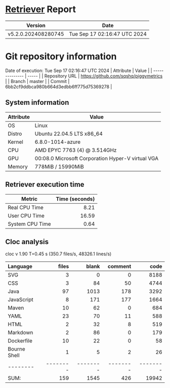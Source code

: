# [Retriever](https://github.com/PalladioSimulator/Palladio-ReverseEngineering-Retriever) Report
| Version | Date |
| ------- | ---- |
| v5.2.0.202408280745 | Tue Sep 17 02:16:47 UTC 2024 |

# Git repository information
Date of execution: Tue Sep 17 02:16:47 UTC 2024
|    Attribute   | Value |
| -------------- | ----- |
| Repository URL | https://github.com/sqshq/piggymetrics |
| Branch         | master |
| Commit         | 6bb2cf9ddbca980b664d3edbb6ff775d75369278 |


## System information
| Attribute | Value |
| --------- | ----- |
| OS | Linux  |
| Distro | Ubuntu 22.04.5 LTS x86_64  |
| Kernel | 6.8.0-1014-azure  |
| CPU | AMD EPYC 7763 (4) @ 3.514GHz  |
| GPU | 00:08.0 Microsoft Corporation Hyper-V virtual VGA  |
| Memory | 778MiB / 15990MiB  |

## Retriever execution time
| Metric | Time (seconds) |
| --- | ---: |
| Real CPU Time | 8.21 |
| User CPU Time | 16.59 |
| System CPU Time | 0.64 |
<!--
Explainations:
- __Real CPU Time__: actual time the command has run (can be less than total time spent in user and system mode for multi-threaded processes)
- __User CPU Time__: time the command has spent running in user mode
- __System CPU Time__: time the command has spent running in system or kernel mode
-->

## Cloc analysis
cloc v 1.90  T=0.45 s (350.7 files/s, 48326.1 lines/s)

Language|files|blank|comment|code
:-------|-------:|-------:|-------:|-------:
SVG|3|0|0|8188
CSS|3|84|50|4744
Java|97|1013|178|3292
JavaScript|8|171|177|1664
Maven|10|62|0|684
YAML|23|70|11|588
HTML|2|32|8|519
Markdown|2|86|0|179
Dockerfile|10|22|0|58
Bourne Shell|1|5|2|26
--------|--------|--------|--------|--------
SUM:|159|1545|426|19942
